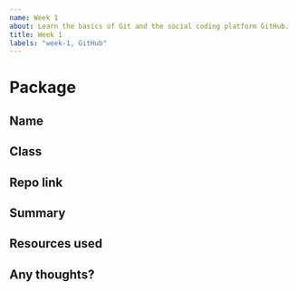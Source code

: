 ```yaml
---
name: Week 1
about: Learn the basics of Git and the social coding platform GitHub.
title: Week 1
labels: "week-1, GitHub"
---
```


# Package

## Name

<!-- Add your name here-->

## Class

<!-- Add your class (tech-x) here -->

## Repo link

<!-- Include a link to your repository -->

## Summary

<!-- A summary of what you did. What progress did you make? -->

## Resources used

<!-- What resources did you use? -->

## Any thoughts?

<!-- Let us know what you thought of the homework, and give us any feedback. What parts did you find difficult? -->
